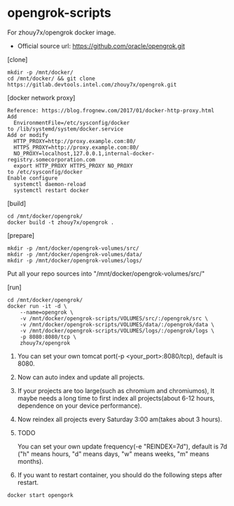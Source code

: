 # opengrok-scripts
For zhouy7x/opengrok docker image. 

* Official source url: https://github.com/oracle/opengrok.git

[clone]
```
mkdir -p /mnt/docker/
cd /mnt/docker/ && git clone https://gitlab.devtools.intel.com/zhouy7x/opengrok.git
```

[docker network proxy]
```
Reference: https://blog.frognew.com/2017/01/docker-http-proxy.html
Add
  EnvironmentFile=/etc/sysconfig/docker
to /lib/systemd/system/docker.service
Add or modify
  HTTP_PROXY=http://proxy.example.com:80/
  HTTPS_PROXY=http://proxy.example.com:80/
  NO_PROXY=localhost,127.0.0.1,internal-docker-registry.somecorporation.com
  export HTTP_PROXY HTTPS_PROXY NO_PROXY
to /etc/sysconfig/docker
Enable configure
  systemctl daemon-reload
  systemctl restart docker
```
[build]
```
cd /mnt/docker/opengrok/
docker build -t zhouy7x/opengrok .
```
[prepare]
```
mkdir -p /mnt/docker/opengrok-volumes/src/
mkdir -p /mnt/docker/opengrok-volumes/data/
mkdir -p /mnt/docker/opengrok-volumes/logs/
```
Put all your repo sources into "/mnt/docker/opengrok-volumes/src/"

[run]
```
cd /mnt/docker/opengrok/
docker run -it -d \
	--name=opengrok \
	-v /mnt/docker/opengrok-scripts/VOLUMES/src/:/opengrok/src \
	-v /mnt/docker/opengrok-scripts/VOLUMES/data/:/opengrok/data \
	-v /mnt/docker/opengrok-scripts/VOLUMES/logs/:/opengrok/logs \
	-p 8080:8080/tcp \
	zhouy7x/opengrok
```
1. You can set your own tomcat port(-p <your_port>:8080/tcp), default is 8080.
2. Now can auto index and update all projects.
3. If your projects are too large(such as chromium and chromiumos), It maybe needs
a long time to first index all projects(about 6-12 hours, dependence on your device performance).
4. Now reindex all projects every Saturday 3:00 am(takes about 3 hours).
5. TODO

    You can set your own update frequency(-e "REINDEX=7d"), default is 7d
    ("h" means hours, "d" means days, "w" means weeks, "m" means months).
6. If you want to restart container, you should do the following steps after restart.
```
docker start opengork
```